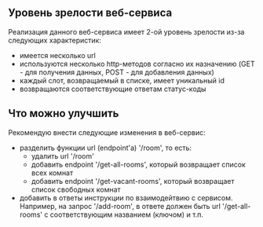 ## Уровень зрелости веб-сервиса

Реализация данного веб-сервиса имеет 2-ой уровень зрелости из-за следующих характеристик:
- имеется несколько url
- используются несколько http-методов согласно их назначению (GET - для получения данных, POST - для добавления
данных)
- каждый слот, возвращаемый в списке, имеет уникальный id
- возвращаются соответствующие ответам статус-коды

## Что можно улучшить

Рекомендую внести следующие изменения в веб-сервис:
- разделить функции url (endpoint'a) '/room', то есть:
    - удалить url '/room'
    - добавить endpoint '/get-all-rooms', который возвращает список всех комнат
    - добавить endpoint '/get-vacant-rooms', который возвращает список свободных комнат
- добавить в ответы инструкции по взаимодейтвию с сервисом. Например, на запрос '/add-room',
в ответе должен быть url '/get-all-rooms' с соответствующим названием (ключом) и т.п.   
